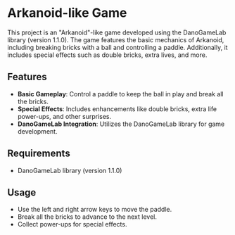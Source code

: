 # Arkanoid-like Game

This project is an "Arkanoid"-like game developed using the DanoGameLab library (version 1.1.0). The game features the basic mechanics of Arkanoid, including breaking bricks with a ball and controlling a paddle. Additionally, it includes special effects such as double bricks, extra lives, and more.

## Features

- **Basic Gameplay**: Control a paddle to keep the ball in play and break all the bricks.
- **Special Effects**: Includes enhancements like double bricks, extra life power-ups, and other surprises.
- **DanoGameLab Integration**: Utilizes the DanoGameLab library for game development.

## Requirements

- DanoGameLab library (version 1.1.0)

## Usage

- Use the left and right arrow keys to move the paddle.
- Break all the bricks to advance to the next level.
- Collect power-ups for special effects.
